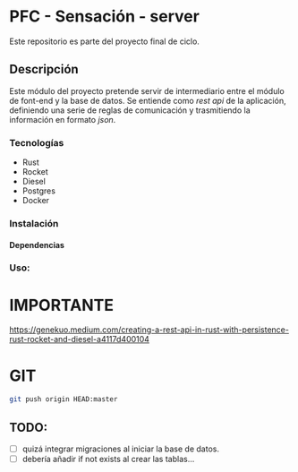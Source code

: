 # PFC - Sensación - server

Este repositorio es parte del proyecto final de ciclo.

## Descripción

Este módulo del proyecto pretende servir de intermediario entre el módulo de font-end y la base de datos. Se entiende como _rest api_ de la aplicación, definiendo una serie de reglas de comunicación y trasmitiendo la información en formato _json_.

### Tecnologías

- Rust
- Rocket
- Diesel
- Postgres
- Docker

### Instalación

#### Dependencias

### Uso:


# IMPORTANTE
https://genekuo.medium.com/creating-a-rest-api-in-rust-with-persistence-rust-rocket-and-diesel-a4117d400104

# GIT

``` bash
git push origin HEAD:master
```

## TODO:

- [ ] quizá integrar migraciones al iniciar la base de datos.
- [ ] debería añadir if not exists al crear las tablas...

